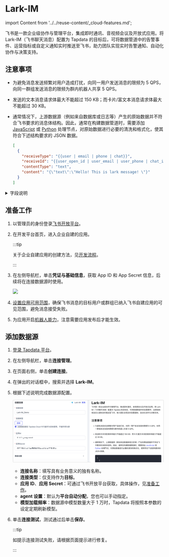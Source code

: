 # Lark-IM
import Content from '../../reuse-content/_cloud-features.md';

<Content />

飞书是一款企业级协作与管理平台，集成即时通讯、音视频会议及开放式应用。将 Lark-IM（飞书聊天消息）配置为 Tapdata 的目标后，可将数据管道中的告警事件、运营指标或自定义通知实时推送至飞书，助力团队实现实时告警通知、自动化协作与决策支持。

## 注意事项

- 为避免消息发送频繁对用户造成打扰，向同一用户发送消息的限频为 5 QPS，向同一群组发送消息的限频为群内机器人共享 5 QPS。

- 发送的文本消息请求体最大不能超过 150 KB；而卡片/富文本消息请求体最大不能超过 30 KB。

- 通常情况下，上游数据源（例如来自数据库或日志等）产生的原始数据并不符合飞书要求的消息体结构。因此，通常在构建数据管道时，需要添加  [JavaScript](../../user-guide/data-development/process-node.md#js-process) 或 [Python](../../user-guide/data-development/process-node.md#python) 处理节点，对原始数据进行必要的清洗和格式化，使其符合下述结构要求的 JSON 数据。 

  ```json
  [
    {
      "receiveType": "{{user | email | phone | chat}}",
      "receiveId": "{{user_open_id | user_email | user_phone | chat_id}}",
      "contentType": "text",
      "content": "{\"text\":\"Hello! This is lark message! \"}"
    }
  ]
  ```

<details>
  <summary>字段说明</summary>


  | 字段名          | 含义                                                         |
  | --------------- | ------------------------------------------------------------ |
  | **receiveType** | 接收者类型，取值范围为： `user`（默认）、`chat`、`email`、`phone` |
  | **receiveId**   | 对应的接收人标识，需在应用的可见范围内，否则消息将发送失败   |
  | **contentType** | 消息类型，如 `text`、`interactive`（卡片）等                 |
  | **content**     | 消息体内容，需为字符串化后的 JSON 格式                       |

  更多字段介绍，见[官方文档](https://open.feishu.cn/document/uAjLw4CM/ukTMukTMukTM/im-v1/message/create_json)。
  </details>



## <span id="prerequisite">准备工作</span>

1. 以管理员的身份登录[飞书开放平台](https://open.feishu.cn/app)。

2. 在开发平台首页，进入企业自建的应用。

   :::tip

   关于企业自建应用的创建方法，见[开发流程](https://open.feishu.cn/document/home/introduction-to-custom-app-development/self-built-application-development-process)。

   :::

3. 在左侧导航栏，单击**凭证与基础信息**，获取 App ID 和 App Secret 信息，后续将在连接数据源时使用。

   ![](../../images/obtain_feishu_app_ak.png)
   
4. [设置应用可用范围](https://open.feishu.cn/document/develop-process/test-and-release-app/availability)，确保飞书消息的目标用户或群组已纳入飞书自建应用的可见范围，避免消息接受失败。

5. 为应用开启[机器人能力](https://open.feishu.cn/document/uAjLw4CM/ugTN1YjL4UTN24CO1UjN/trouble-shooting/how-to-enable-bot-ability)，注意需要应用发布后才能生效。



## 添加数据源

1. [登录 Tapdata 平台](../../user-guide/log-in.md)。

2. 在左侧导航栏，单击**连接管理**。

3. 在页面右侧，单击**创建连接**。

4. 在弹出的对话框中，搜索并选择 **Lark-IM**。

5. 根据下述说明完成数据源配置。

   ![Lark IM 连接设置](../../images/lark-im_connection_setting.png)

   * **连接名称**：填写具有业务意义的独有名称。
   * **连接类型**：仅支持作为**目标**。
   * **应用 ID**、**应用 Secret**：可通过飞书开放平台获取，具体操作，见[准备工作](#prerequisite)。
   * **agent 设置**：默认为**平台自动分配**，您也可以手动指定。
   * **模型加载频率**：数据源中模型数量大于 1 万时，Tapdata 将按照本参数的设定定期刷新模型。

6. 单击**连接测试**，测试通过后单击**保存**。

   :::tip

   如提示连接测试失败，请根据页面提示进行修复。

   :::